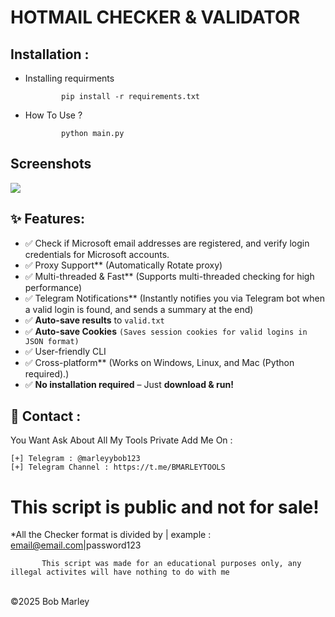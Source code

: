 # HOTMAIL CHECKER & VALIDATOR

Installation : 
------
         

 - Installing requirments
   
               pip install -r requirements.txt
    
 - How To Use ?
   
               python main.py

<h2>Screenshots</h2>
<img src="https://i.imgur.com/XoIpKWW.png" style="max-width:100%;">
               
## ✨ Features:
- ✅ Check if Microsoft email addresses are registered, and verify login credentials for Microsoft accounts.
- ✅ Proxy Support** (Automatically Rotate proxy)
- ✅ Multi-threaded & Fast** (Supports multi-threaded checking for high performance)
- ✅ Telegram Notifications** (Instantly notifies you via Telegram bot when a valid login is found, and sends a summary at the end)
- ✅ **Auto-save results** to `valid.txt`
- ✅ **Auto-save Cookies** `(Saves session cookies for valid logins in JSON format)`
- ✅ User-friendly CLI
- ✅ Cross-platform** (Works on Windows, Linux, and Mac (Python required).)
- ✅ **No installation required** – Just **download & run!**

📧 Contact :
------
You Want Ask About All My Tools Private Add Me On : 
```
[+] Telegram : @marleyybob123
[+] Telegram Channel : https://t.me/BMARLEYTOOLS
```
# This script is public and not for sale!

*All the Checker format is divided by | example : email@email.com|password123

           This script was made for an educational purposes only, any illegal activites will have nothing to do with me

<br>©2025 Bob Marley
